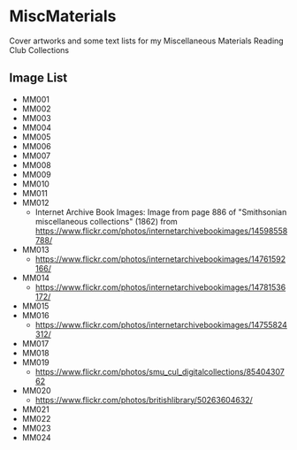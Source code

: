 # MiscMaterials
Cover artworks and some text lists for my Miscellaneous Materials Reading Club Collections

## Image List
- MM001
- MM002
- MM003
- MM004
- MM005
- MM006
- MM007
- MM008
- MM009
- MM010
- MM011
- MM012
  - Internet Archive Book Images: Image from page 886 of "Smithsonian miscellaneous collections" (1862) from https://www.flickr.com/photos/internetarchivebookimages/14598558788/
- MM013
  - https://www.flickr.com/photos/internetarchivebookimages/14761592166/
- MM014
  - https://www.flickr.com/photos/internetarchivebookimages/14781536172/
- MM015
- MM016
  - https://www.flickr.com/photos/internetarchivebookimages/14755824312/
- MM017
- MM018
- MM019
  - https://www.flickr.com/photos/smu_cul_digitalcollections/8540430762
- MM020
  - https://www.flickr.com/photos/britishlibrary/50263604632/
- MM021
- MM022
- MM023
- MM024
